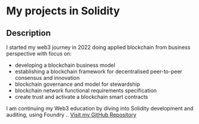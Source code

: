 # My projects in Solidity
## Description
I started my web3 journey in 2022 doing applied blockchain from business perspective with focus on:
- developing a blockchain business model
- establishing a blockchain framework for decentralised peer-to-peer consensus and innovation
- blockchain governance and model for stewardship
- blockchain network functional requirements specification
- create trust and activate a blockchain smart contracts

I am continuing my Web3 education by diving into Solidity development and auditing, using Foundry ..
[Visit my GitHub Repository](https://github.com/m4rioSvk/solidityM4rio)
